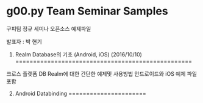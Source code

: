 <b>g00.py Team Seminar Samples</b>
==================================

구피팀 정규 세미나 오픈소스 예제파일

발표자 : 박 현기




1. Realm Database의 기초 (Android, iOS) (2016/10/10)
==================================================

크로스 플랫폼 DB Realm에 대한 간단한 예제및 사용방법
안드로이드와 iOS 예제 파일포함




2. Android Databinding
======================
